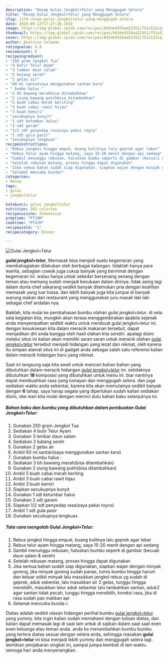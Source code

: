 ```yaml
---
description: "Resep Gulai Jengkol+Telur yang Menggugah Selera"
title: "Resep Gulai Jengkol+Telur yang Menggugah Selera"
slug: 1170-resep-gulai-jengkoltelur-yang-menggugah-selera
date: 2020-09-12T17:27:30.193Z
image: https://img-global.cpcdn.com/recipes/b93de9359ad22351/751x532cq70/gulai-jengkoltelur-foto-resep-utama.jpg
thumbnail: https://img-global.cpcdn.com/recipes/b93de9359ad22351/751x532cq70/gulai-jengkoltelur-foto-resep-utama.jpg
cover: https://img-global.cpcdn.com/recipes/b93de9359ad22351/751x532cq70/gulai-jengkoltelur-foto-resep-utama.jpg
author: Beatrice Coleman
ratingvalue: 4.9
reviewcount: 8
recipeingredient:
- "250 gram Jengkol Tua"
- "4 butir Telur Ayam"
- "3 lembar daun salam"
- "2 batang sereh"
- "2 gelas air"
- "60 ml santansaya menggunakan santan kara"
- " bumbu halus "
- "3 bh bawang merahbisa ditambahkan"
- "2 siung bawang putihbisa ditambahkan"
- "5 buah cabai merah keriting"
- "3 buah cabai rawit hijau"
- "3 buah kemiri"
- "secukupnya kunyit"
- "1 sdt ketumbar halus"
- "2 sdt garam"
- "1/2 sdt penyedap rasasaya pakai royco"
- "1 sdt gula pasir"
- "secukupnya lengkuas"
recipeinstructions:
- "Rebus jengkol hingga empuk, buang kulitnya lalu geprek agar lebar"
- "Rebus telur ayam hingga matang, saya 15-20 menit dengan api sedang"
- "Sambil menunggu rebusan, haluskan bumbu seperti di gambar (kecuali daun salam &amp; sereh)"
- "Setelah rebusan matang, proses hingga dapat digunakan"
- "Jika semua bahan sudah siap digunakan, siapkan wajan dengan minyak goreng, jika minyak goreng sudah panas, tumis bumbu hingga harum dan keluar sdikit minyak lalu masukkan jengkol rebus yg sudah di geprek, aduk sebentar, lalu masukkan air 2 gelas, tunggu hingga mendidih, masukkan telur aduk sebentar lalu tambahkan santan, aduk2 agar santan tidak pecah, tunggu hingga mendidih, koreksi rasa, jika di rasa sudah pas matikan api"
- "Selamat mencoba bunda☺"
categories:
- Resep
tags:
- gulai
- jengkoltelur

katakunci: gulai jengkoltelur 
nutrition: 283 calories
recipecuisine: Indonesian
preptime: "PT19M"
cooktime: "PT41M"
recipeyield: "1"
recipecategory: Dinner

---
```



![Gulai Jengkol+Telur](https://img-global.cpcdn.com/recipes/b93de9359ad22351/751x532cq70/gulai-jengkoltelur-foto-resep-utama.jpg)

<b><i>gulai jengkol+telur</i></b>, Memasak bisa menjadi suatu kegemaran yang membahagiakan dilakukan oleh berbagai kalangan. tidaklah hanya para wanita, sebagian cowok juga cukup banyak yang berminat dengan kegemaran ini. walau hanya untuk sekedar bersenang senang dengan teman atau memang sudah menjadi kesukaan dalam dirinya. tidak asing lagi dalam dunia chef sekarang sedikit banyak ditemukan pria dengan keahlian memasak yang luar biasa, dan lebih banyak juga kita jumpai di banyak warung makan dan restaurant yang menggunakan juru masak laki laki sebagai chef andalan nya.

Baiklah, kita mulai ke pembahasan bumbu olahan <i>gulai jengkol+telur</i>. di sela sela kegiatan kita, mungkin akan terasa menggembirakan apabila sejenak anda menyempatkan sedikit waktu untuk membuat gulai jengkol+telur ini. dengan kesuksesan kita dalam meracik makanan tersebut, dapat menjadikan diri anda bangga oleh hasil olahan kita sendiri. apalagi disini melalui situs ini kalian akan memiliki saran saran untuk meracik olahan <u>gulai jengkol+telur</u> tersebut menjadi hidangan yang lezat dan nikmat, oleh karena itu simpan alamat situs ini di gadget anda sebagai salah satu referensi kalian dalam meracik hidangan baru yang nikmat.




Saat ini langsung saja kita awali untuk mencari bahan bahan yang dibutuhkan dalam meracik hidangan <u><i>gulai jengkol+telur</i></u> ini. setidaknya dibutuhkan <b>18</b> komposisi yang dibutuhkan untuk menu ini. biar nantinya dapat membuahkan rasa yang lumayan dan menggugah selera. dan juga sediakan waktu anda sebentar, karena kita akan memulainya sedikit banyak dengan <b>6</b> tahap. saya harap segala yang diperlukan sudah kalian sediakan disini, oke mari kita mulai dengan merinci dulu bahan baku selanjutnya ini.

<!--inarticleads1-->

##### Bahan baku dan bumbu yang dibutuhkan dalam pembuatan Gulai Jengkol+Telur:

1. Gunakan 250 gram Jengkol Tua
1. Sediakan 4 butir Telur Ayam
1. Gunakan 3 lembar daun salam
1. Sediakan 2 batang sereh
1. Gunakan 2 gelas air
1. Ambil 60 ml santan(saya menggunakan santan kara)
1. Gunakan  bumbu halus :
1. Sediakan 3 bh bawang merah(bisa ditambahkan)
1. Gunakan 2 siung bawang putih(bisa ditambahkan)
1. Ambil 5 buah cabai merah keriting
1. Ambil 3 buah cabai rawit hijau
1. Ambil 3 buah kemiri
1. Siapkan secukupnya kunyit
1. Gunakan 1 sdt ketumbar halus
1. Gunakan 2 sdt garam
1. Siapkan 1/2 sdt penyedap rasa(saya pakai royco)
1. Ambil 1 sdt gula pasir
1. Gunakan secukupnya lengkuas




<!--inarticleads2-->

##### Tata cara mengolah Gulai Jengkol+Telur:

1. Rebus jengkol hingga empuk, buang kulitnya lalu geprek agar lebar
1. Rebus telur ayam hingga matang, saya 15-20 menit dengan api sedang
1. Sambil menunggu rebusan, haluskan bumbu seperti di gambar (kecuali daun salam &amp; sereh)
1. Setelah rebusan matang, proses hingga dapat digunakan
1. Jika semua bahan sudah siap digunakan, siapkan wajan dengan minyak goreng, jika minyak goreng sudah panas, tumis bumbu hingga harum dan keluar sdikit minyak lalu masukkan jengkol rebus yg sudah di geprek, aduk sebentar, lalu masukkan air 2 gelas, tunggu hingga mendidih, masukkan telur aduk sebentar lalu tambahkan santan, aduk2 agar santan tidak pecah, tunggu hingga mendidih, koreksi rasa, jika di rasa sudah pas matikan api
1. Selamat mencoba bunda☺




Diatas adalah sedikit ulasan hidangan perihal bumbu <u>gulai jengkol+telur</u> yang yummy. kita ingin kalian sudah memahami dengan tulisan diatas, dan kalian dapat memasak lagi di saat lain untuk di sajikan dalam saat saat even even keluarga atau teman anda. anda bs menambahkan bumbu bumbu yang tertera diatas sesuai dengan selera anda, sehingga masakan <b>gulai jengkol+telur</b> ini bisa menjadi lebih yummy dan menggugah selera lagi. demikian penjabaran singkat ini, sampai jumpa kembali di lain waktu. semoga hari anda menyenangkan.
